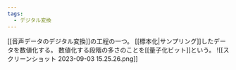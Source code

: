 ```yaml
---
tags:
  - デジタル変換
---
```

[[音声データのデジタル変換]]の工程の一つ。
[[標本化|サンプリング]]したデータを数値化する。
数値化する段階の多さのことを[[量子化ビット]]という。
![[スクリーンショット 2023-09-03 15.25.26.png]]